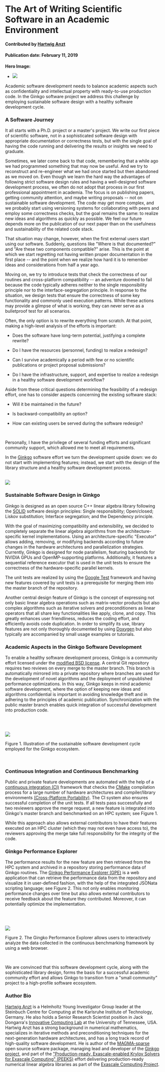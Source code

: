 # The Art of Writing Scientific Software in an Academic Environment    

#### Contributed by [Hartwig Anzt](https://github.com/hartwiganzt)

#### Publication date: February 11, 2019

**Hero Image:**
- <img src="../../images/Blog_0119_GinkgoWorkingTeam.jpeg"/>

Academic software development needs to balance academic aspects such as confidentiality and intellectual property with ready-to-use production code. In the Ginkgo software project we address this challenge by employing sustainable software design with a healthy software development cycle.

### A Software Journey
It all starts with a Ph.D. project or a master's project. We write our first piece of scientific software, not in a sophisticated software design with appropriate documentation or correctness tests, but with the single goal of having the code running and delivering the results or insights we need to graduate. 
<br>

Sometimes, we later come back to that code, remembering that a while ago we had programmed something that may now be useful. And we try to reconstruct and re-engineer what we had once started but then abandoned as we moved on. Even though we learn the hard way the advantages of following strict software design rules and having a well-designed software development process, we often do not adopt that process in our first professional appointment in academia. The focus is on publishing papers, getting community attention, and maybe writing proposals --  not on sustainable software development. The code may get more complex, and we probably start using versioning systems for collaborating with peers and employ some correctness checks, but the goal remains the same: to realize new ideas and algorithms as quickly as possible. We feel our future depends more on the publication of our next paper than on the usefulness and sustainability of the related code stack. 
<br>

That situation may change, however, when the first external users start using our software. Suddenly, questions like "Where is that documented?" and "Are these two components compatible?" arise. This is the point at which we start regretting not having written proper documentation in the first place -- and the point when we realize how hard it is to remember ideas and considerations from half a year ago. 
<br>

Moving on, we try to introduce tests that check the correctness of our routines and cross-platform compatibility -- an adventure doomed to fail because the code typically  adheres neither to the single responsibility principle nor to the interface-segregation principle. In response to the situation, we design tests that ensure the correctness of some key functionality and commonly used execution patterns. While these actions may provide a glimpse of what is working, they can never serve as a bulletproof test for all scenarios. 
<br>

Often, the only option is to rewrite everything from scratch. At that point, making a high-level analysis of the efforts is important:

* Does the software have long-term potential, justifying a complete rewrite?

* Do I have the resources (personnel, funding) to realize a redesign?

* Can I survive academically a period with few or no scientific publications or project proposal submissions?

* Do I have the infrastructure, support, and expertise to realize a redesign in a healthy software development workflow?

Aside from these critical questions determining the feasibility of a redesign effort, one has to consider aspects concerning the existing software stack: 

* Will it be maintained in the future? 

* Is backward-compatibility an option? 

* How can existing users be served during the software redesign?


<br>


Personally, I have the privilege of several funding efforts and significant community support, which allowed me to meet all requirements.
<br>

In the [Ginkgo](https://ginkgo-project.github.io/) software effort we turn the development upside down: we do not start with implementing features; instead, we start with the design of the library structure and a healthy software development process.

<br>

<!--- Image to illustrate the Software Development Cycle --->
<img src='../../images/Blog_0119_GinkgoLogo.png' class='logo' />


### Sustainable Software Design in Ginkgo

Ginkgo is designed as an open source C++ linear algebra library following the [SOLID](https://en.wikipedia.org/wiki/SOLID) software design principles: Single responsibility; Open/closed; Liskov substitution; Interface segregation; and the Dependency principle. 
<br>

With the goal of maximizing compatibility and extensibility, we decided to completely separate the linear algebra algorithms from the architecture-specific kernel implementations. Using an architecture-specific "Executor" allows adding, removing,
or modifying backends according to future changes in the hardware architectures and parallelization strategies. Currently, Ginkgo is designed for node parallelism, featuring backends for NVIDIA GPUs and OpenMP-supporting platforms. Additionally, it features a sequential reference executor that is used in the unit tests to ensure the correctness of the hardware-specific parallel kernels. 
<br>

The unit tests are realized by using the [Google Test](https://github.com/abseil/googletest) framework and having new features covered by unit tests is a prerequisite for merging them into the master branch of the repository. 
<br>

Another central design feature of Ginkgo is the concept of expressing not only basic linear algebra operations such as matrix-vector products but also complex algorithms such as iterative solvers and
preconditioners as linear operators that all share key functionalities like apply, clone, and copy. This greatly enhances user friendliness, reduces the coding effort, and efficiently avoids code duplication. In order to simplify its use, library features are not only thoroughly documented by using [Doxygen](https://en.wikipedia.org/wiki/Doxygen) but also typically are accompanied by small usage examples or tutorials.

### Academic Aspects in the Ginkgo Software Development

To enable a healthy software development process, Ginkgo is a community effort licensed under the [modified BSD license](https://en.wikipedia.org/wiki/BSD_licenses). A central Git repository requires two reviews on every merge to the master branch. This branch is automatically mirrored into a private repository where branches are used for the development of novel algorithms and the deployment of unpublished performance optimizations. In this way, Ginkgo keeps in mind academic software development, where the option of keeping new ideas and algorithms confidential is important in avoiding knowledge theft and in adhering to the principles of academic publication. Synchronization with the public master branch enables quick integration of successful development into production code.
 
 <br>
 <br>

<!--- Image to illustrate the Software Development Cycle --->
<img src='../../images/Blog_0119_GinkgoSoftwareEcosystem1176_432.png' class='page' /><p class='caption'>Figure 1. Illustration of the sustainable software development cycle employed for the Ginkgo ecosystem.</p>
</p>
<br>

### Continuous Integration and Continuous Benchmarking

Public and private feature developments are automated with the help of a [continuous integration (CI)](https://en.wikipedia.org/wiki/Continuous_integration) framework that checks the [CMake](https://cmake.org/) compilation process for a large number of hardware architectures and compiler/library environments [(Cross-Platform Portability)](https://en.wikipedia.org/wiki/Software_portability). The CI system also ensures successful completion of the unit tests. If all tests pass successfully and two reviewers approve the merge request, a new feature is integrated into Ginkgo's master branch and benchmarked on an HPC system; see Figure 1. 
<br>

While this approach also allows external contributors to have their features executed on an HPC cluster (which they may not even have access to), the reviewers approving the merge take full responsibility for the integrity of the code. 


### Ginkgo Performance Explorer

The performance results for the new feature are then retrieved from the HPC system
and archived in a repository storing performance data of Ginkgo routines. The [Ginkgo Performance Explorer (GPE)](https://ginkgo-project.github.io/gpe/) is a web application that can retrieve the performance data from the repository and visualize it in user-defined fashion, with the help of the integrated JSONata scripting language; see Figure 2. This not only enables monitoring performance changes over time but also allows external contributors to receive feedback about the feature they contributed. Moreover, it can potentially optimize the implementation. 

<br>
<br>

<!--- Image to illustrate the Software Development Cycle --->
<img src='../../images/Blog_0119_GinkgoGPE.png' class='page' /><p class='caption'>Figure 2. The Gingko Performance Explorer allows users to interactively analyze the data collected in the continuous benchmarking framework by using a web browser.</p>

<br>

We are convinced that this software development cycle, along with the sophisticated library design, forms the basis for a successful academic community effort and allows Ginkgo to transition from a "small community" project to a high-profile software ecosystem.


### Author Bio
[Hartwig Anzt](https://github.com/hartwiganzt) is a Helmholtz Young Investigator Group leader at the Steinbuch Centre for Computing at the Karlsruhe Institute of Technology, Germany. He also holds a Senior Research Scientist position in Jack Dongarra's [Innovative Computing Lab](http://www.icl.utk.edu/) at the University of Tennessee, USA. Hartwig Anzt has a strong background in numerical mathematics, specializes in iterative methods and preconditioning techniques for the next-generation hardware architectures, and has a long track record of high-quality software development. He is author of the [MAGMA-sparse](http://icl.cs.utk.edu/magma/) open source software package, managing lead and developer of the [Ginkgo project](https://ginkgo-project.github.io/), and part of the ["Production-ready, Exascale-enabled Krylov Solvers for Exascale Computing" (PEEKS)](http://icl.utk.edu/peeks/) effort delivering production-ready numerical linear algebra libraries as part of the [Exascale Computing Project](https://www.exascaleproject.org/). 

<!---
Publish: yes
Track: experience
RSS update: 2019-02-11
Topics: testing, design
Pinned: no
--->
